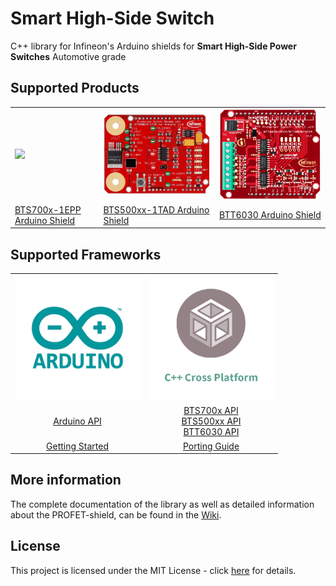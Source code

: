 # Smart High-Side Switch
C++ library for Infineon's Arduino shields for **Smart High-Side Power Switches** Automotive grade

## Supported Products
<table>
    <tr>
        <td><img src="docs/img/Profet+2.png" width="300"></td>
        <td><img src="docs/img/BTS50015-1TAD.jpg" width="300"></td>
        <td><img src="docs/img/BTT6020-1EKA.jpg" width="300"></td>
    </tr>
    <tr>
        <td style="test-align : center"><a href="https://github.com/Infineon/high-side-switch/wiki">BTS700x-1EPP Arduino Shield</a></td>
        <td style="test-align : center"><a href="https://github.com/Infineon/high-side-switch/wiki">BTS500xx-1TAD Arduino Shield</a></td>
        <td style="test-align : center"><a href="https://github.com/Infineon/high-side-switch/wiki">BTT6030 Arduino Shield</a></td>
    </tr>
</table>

## Supported Frameworks
<table>
    <tr>
        <td><img src="img/../docs/img/arduino-logo.png" width="200"></td>
        <td><img src="img/../docs/img/cross-platform.png" width="200"></td>
    </tr>
    <tr>
        <td style="text-align: center"><a href="https://github.com/Infineon/high-side-switch/wiki/Library-Details#api">Arduino API</a></td>
         <td style="text-align: center"><a href="https://github.com/Infineon/high-side-switch/wiki/Library-Details#api">BTS700x API</a><br><a href="https://github.com/Infineon/high-side-switch/wiki/Library-Details#api">BTS500xx API</a><br><a href="https://github.com/Infineon/high-side-switch/wiki/Library-Details#api">BTT6030 API</a></td>
    </tr>
    <tr>
        <td style="text-align: center"><a href="https://github.com/Infineon/high-side-switch/wiki/Getting-Started">Getting Started</a></td>
        <td style="text-align: center"><a href="https://github.com/Infineon/high-side-switch/wiki/Getting-Started">Porting Guide</a></td>
    </tr>
</table>

## More information
The complete documentation of the library as well as detailed information about the PROFET-shield, can be found in the [Wiki](https://github.com/Infineon/high-side-switch/wiki).

## License
This project is licensed under the MIT License - click [here](https://github.com/Infineon/high-side-switch/blob/master/LICENSE) for details.